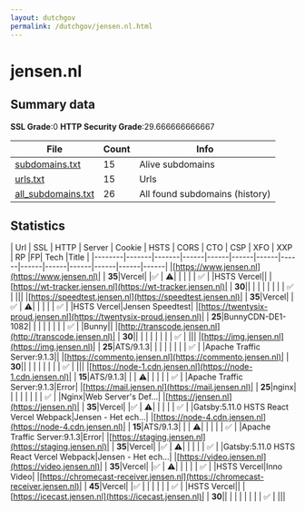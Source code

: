 ```yaml
---
layout: dutchgov
permalink: /dutchgov/jensen.nl.html
---
```



# jensen.nl
## Summary data


**SSL Grade**:0
**HTTP Security Grade**:29.666666666667


| File       | Count | Info |
|------------|-------|------|
|[subdomains.txt](/data/jensen.nl/subdomains.txt)|15|Alive subdomains|
|[urls.txt](/data/jensen.nl/urls.txt)|15|Urls|
|[all_subdomains.txt](/data/jensen.nl/all_subdomains.txt)|26|All found subdomains (history)|


## Statistics


| Url | SSL | HTTP | Server | Cookie | HSTS | CORS | CTO | CSP | XFO | XXP | RP |FP| Tech |Title |
|--------|-------|-------|------|------|------|------|------|------|------|------|------|------|------|
|[https://www.jensen.nl](https://www.jensen.nl)| | **35**|Vercel| |:white_check_mark: | :warning:| | | | | :white_check_mark: | |HSTS Vercel||
|[https://wt-tracker.jensen.nl](https://wt-tracker.jensen.nl)| | **30**|| | | | | | | | :white_check_mark: | |||
|[https://speedtest.jensen.nl](https://speedtest.jensen.nl)| | **35**|Vercel| |:white_check_mark: | :warning:| | | | | :white_check_mark: | |HSTS Vercel|Jensen Speedtest|
|[https://twentysix-proud.jensen.nl](https://twentysix-proud.jensen.nl)| | **25**|BunnyCDN-DE1-1082| | | | | | | | :white_check_mark: | |Bunny||
|[http://transcode.jensen.nl](http://transcode.jensen.nl)| | **30**|| | | | | | | | :white_check_mark: | |||
|[https://img.jensen.nl](https://img.jensen.nl)| | **25**|ATS/9.1.3| | | | | | | | :white_check_mark: | |Apache Traffic Server:9.1.3||
|[https://commento.jensen.nl](https://commento.jensen.nl)| | **30**|| | | | | | | | :white_check_mark: | |||
|[https://node-1.cdn.jensen.nl](https://node-1.cdn.jensen.nl)| | **15**|ATS/9.1.3| | | :warning:| | | | | :white_check_mark: | |Apache Traffic Server:9.1.3|Error|
|[https://mail.jensen.nl](https://mail.jensen.nl)| | **25**|nginx| | | | | | | | :white_check_mark: | |Nginx|Web Server's Def...|
|[https://jensen.nl](https://jensen.nl)| | **35**|Vercel| |:white_check_mark: | :warning:| | | | | :white_check_mark: | |Gatsby:5.11.0 HSTS React Vercel Webpack|Jensen - Het ech...|
|[https://node-4.cdn.jensen.nl](https://node-4.cdn.jensen.nl)| | **15**|ATS/9.1.3| | | :warning:| | | | | :white_check_mark: | |Apache Traffic Server:9.1.3|Error|
|[https://staging.jensen.nl](https://staging.jensen.nl)| | **35**|Vercel| |:white_check_mark: | :warning:| | | | | :white_check_mark: | |Gatsby:5.11.0 HSTS React Vercel Webpack|Jensen - Het ech...|
|[https://video.jensen.nl](https://video.jensen.nl)| | **35**|Vercel| |:white_check_mark: | :warning:| | | | | :white_check_mark: | |HSTS Vercel|Inno Video|
|[https://chromecast-receiver.jensen.nl](https://chromecast-receiver.jensen.nl)| | **45**|Vercel| |:white_check_mark: | | | | | | :white_check_mark: | |HSTS Vercel||
|[https://icecast.jensen.nl](https://icecast.jensen.nl)| | **30**|| | | | | | | | :white_check_mark: | |||